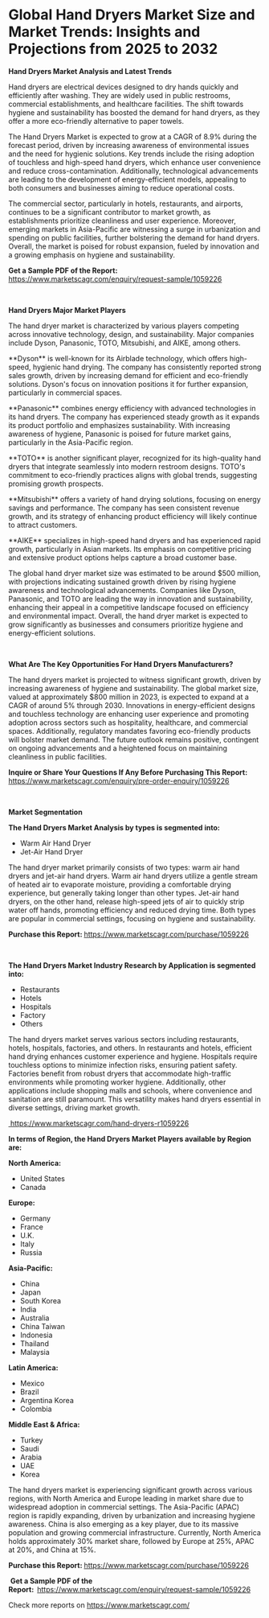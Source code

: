 <p><h1>Global Hand Dryers Market Size and Market Trends: Insights and Projections from 2025 to 2032</h1></p><p><strong>Hand Dryers Market Analysis and Latest Trends</strong></p>
<p><p>Hand dryers are electrical devices designed to dry hands quickly and efficiently after washing. They are widely used in public restrooms, commercial establishments, and healthcare facilities. The shift towards hygiene and sustainability has boosted the demand for hand dryers, as they offer a more eco-friendly alternative to paper towels.</p><p>The Hand Dryers Market is expected to grow at a CAGR of 8.9% during the forecast period, driven by increasing awareness of environmental issues and the need for hygienic solutions. Key trends include the rising adoption of touchless and high-speed hand dryers, which enhance user convenience and reduce cross-contamination. Additionally, technological advancements are leading to the development of energy-efficient models, appealing to both consumers and businesses aiming to reduce operational costs.</p><p>The commercial sector, particularly in hotels, restaurants, and airports, continues to be a significant contributor to market growth, as establishments prioritize cleanliness and user experience. Moreover, emerging markets in Asia-Pacific are witnessing a surge in urbanization and spending on public facilities, further bolstering the demand for hand dryers. Overall, the market is poised for robust expansion, fueled by innovation and a growing emphasis on hygiene and sustainability.</p></p>
<p><strong>Get a Sample PDF of the Report:&nbsp;</strong> <a href="https://www.marketscagr.com/enquiry/request-sample/1059226?utm_campaign=2485&utm_medium=2&utm_source=Github&utm_content=ia&utm_term=04042025&utm_id=hand-dryers">https://www.marketscagr.com/enquiry/request-sample/1059226</a></p>
<p>&nbsp;</p>
<p><strong>Hand Dryers Major Market Players</strong></p>
<p><p>The hand dryer market is characterized by various players competing across innovative technology, design, and sustainability. Major companies include Dyson, Panasonic, TOTO, Mitsubishi, and AIKE, among others.</p><p>**Dyson** is well-known for its Airblade technology, which offers high-speed, hygienic hand drying. The company has consistently reported strong sales growth, driven by increasing demand for efficient and eco-friendly solutions. Dyson's focus on innovation positions it for further expansion, particularly in commercial spaces.</p><p>**Panasonic** combines energy efficiency with advanced technologies in its hand dryers. The company has experienced steady growth as it expands its product portfolio and emphasizes sustainability. With increasing awareness of hygiene, Panasonic is poised for future market gains, particularly in the Asia-Pacific region.</p><p>**TOTO** is another significant player, recognized for its high-quality hand dryers that integrate seamlessly into modern restroom designs. TOTO's commitment to eco-friendly practices aligns with global trends, suggesting promising growth prospects.</p><p>**Mitsubishi** offers a variety of hand drying solutions, focusing on energy savings and performance. The company has seen consistent revenue growth, and its strategy of enhancing product efficiency will likely continue to attract customers.</p><p>**AIKE** specializes in high-speed hand dryers and has experienced rapid growth, particularly in Asian markets. Its emphasis on competitive pricing and extensive product options helps capture a broad customer base.</p><p>The global hand dryer market size was estimated to be around $500 million, with projections indicating sustained growth driven by rising hygiene awareness and technological advancements. Companies like Dyson, Panasonic, and TOTO are leading the way in innovation and sustainability, enhancing their appeal in a competitive landscape focused on efficiency and environmental impact. Overall, the hand dryer market is expected to grow significantly as businesses and consumers prioritize hygiene and energy-efficient solutions.</p></p>
<p>&nbsp;</p>
<p><strong>What Are The Key Opportunities For Hand Dryers Manufacturers?</strong></p>
<p><p>The hand dryers market is projected to witness significant growth, driven by increasing awareness of hygiene and sustainability. The global market size, valued at approximately $800 million in 2023, is expected to expand at a CAGR of around 5% through 2030. Innovations in energy-efficient designs and touchless technology are enhancing user experience and promoting adoption across sectors such as hospitality, healthcare, and commercial spaces. Additionally, regulatory mandates favoring eco-friendly products will bolster market demand. The future outlook remains positive, contingent on ongoing advancements and a heightened focus on maintaining cleanliness in public facilities.</p></p>
<p><strong>Inquire or Share Your Questions If Any Before Purchasing This Report:</strong> <a href="https://www.marketscagr.com/enquiry/pre-order-enquiry/1059226?utm_campaign=2485&utm_medium=2&utm_source=Github&utm_content=ia&utm_term=04042025&utm_id=hand-dryers">https://www.marketscagr.com/enquiry/pre-order-enquiry/1059226</a></p>
<p>&nbsp;</p>
<p><strong>Market Segmentation</strong></p>
<p><strong>The Hand Dryers Market Analysis by types is segmented into:</strong></p>
<p><ul><li>Warm Air Hand Dryer</li><li>Jet-Air Hand Dryer</li></ul></p>
<p><p>The hand dryer market primarily consists of two types: warm air hand dryers and jet-air hand dryers. Warm air hand dryers utilize a gentle stream of heated air to evaporate moisture, providing a comfortable drying experience, but generally taking longer than other types. Jet-air hand dryers, on the other hand, release high-speed jets of air to quickly strip water off hands, promoting efficiency and reduced drying time. Both types are popular in commercial settings, focusing on hygiene and sustainability.</p></p>
<p><strong>Purchase this Report:&nbsp;</strong><a href="https://www.marketscagr.com/purchase/1059226?utm_campaign=2485&utm_medium=2&utm_source=Github&utm_content=ia&utm_term=04042025&utm_id=hand-dryers">https://www.marketscagr.com/purchase/1059226</a></p>
<p>&nbsp;</p>
<p><strong>The Hand Dryers Market Industry Research by Application is segmented into:</strong></p>
<p><ul><li>Restaurants</li><li>Hotels</li><li>Hospitals</li><li>Factory</li><li>Others</li></ul></p>
<p><p>The hand dryers market serves various sectors including restaurants, hotels, hospitals, factories, and others. In restaurants and hotels, efficient hand drying enhances customer experience and hygiene. Hospitals require touchless options to minimize infection risks, ensuring patient safety. Factories benefit from robust dryers that accommodate high-traffic environments while promoting worker hygiene. Additionally, other applications include shopping malls and schools, where convenience and sanitation are still paramount. This versatility makes hand dryers essential in diverse settings, driving market growth.</p></p>
<p><a href="https://www.marketscagr.com/hand-dryers-r1059226?utm_campaign=2485&utm_medium=2&utm_source=Github&utm_content=ia&utm_term=04042025&utm_id=hand-dryers">&nbsp;https://www.marketscagr.com/hand-dryers-r1059226</a></p>
<p><strong>In terms of Region, the Hand Dryers Market Players available by Region are:</strong></p>
<p>
    <p> <strong> North America: </strong>
        <ul>
            <li>United States</li>
            <li>Canada</li>
        </ul>
        </p> 
    <p> <strong> Europe: </strong>
        <ul>
            <li>Germany</li>
            <li>France</li>
            <li>U.K.</li>
            <li>Italy</li>
            <li>Russia</li>
        </ul>
        </p> 
    <p> <strong> Asia-Pacific: </strong>
        <ul>
            <li>China</li>
            <li>Japan</li>
            <li>South Korea</li>
            <li>India</li>
            <li>Australia</li>
            <li>China Taiwan</li>
            <li>Indonesia</li>
            <li>Thailand</li>
            <li>Malaysia</li>
        </ul>
        </p> 
    <p> <strong> Latin America: </strong>
        <ul>
            <li>Mexico</li>
            <li>Brazil</li>
            <li>Argentina Korea</li>
            <li>Colombia</li>
        </ul>
        </p> 
    <p> <strong> Middle East & Africa: </strong>
        <ul>
            <li>Turkey</li>
            <li>Saudi</li>
            <li>Arabia</li>
            <li>UAE</li>
            <li>Korea</li>
        </ul>
    </p>
    </p>
<p><p>The hand dryers market is experiencing significant growth across various regions, with North America and Europe leading in market share due to widespread adoption in commercial settings. The Asia-Pacific (APAC) region is rapidly expanding, driven by urbanization and increasing hygiene awareness. China is also emerging as a key player, due to its massive population and growing commercial infrastructure. Currently, North America holds approximately 30% market share, followed by Europe at 25%, APAC at 20%, and China at 15%.</p></p>
<p><strong>Purchase this Report: </strong><a href="https://www.marketscagr.com/purchase/1059226?utm_campaign=2485&utm_medium=2&utm_source=Github&utm_content=ia&utm_term=04042025&utm_id=hand-dryers">https://www.marketscagr.com/purchase/1059226</a></p>
<p>&nbsp;<strong>Get a Sample PDF of the Report:&nbsp;&nbsp;</strong><a href="https://www.marketscagr.com/enquiry/request-sample/1059226?utm_campaign=2485&utm_medium=2&utm_source=Github&utm_content=ia&utm_term=04042025&utm_id=hand-dryers">https://www.marketscagr.com/enquiry/request-sample/1059226</a></p>
<p><strong></strong></p>
<p>Check more reports on <a href="https://www.marketscagr.com/?utm_campaign=2485&utm_medium=2&utm_source=Github&utm_content=ia&utm_term=04042025&utm_id=hand-dryers">https://www.marketscagr.com/</a></p>
